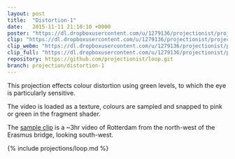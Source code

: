 ```yaml
---
layout: post
title:  "Distortion-1"
date:   2015-11-11 21:10:10 +0000
poster: "https://dl.dropboxusercontent.com/u/1279136/projectionist/projections/distortion-1/poster.png"
clip: "https://dl.dropboxusercontent.com/u/1279136/projectionist/projections/distortion-1/clip600.mp4"
clip_webm: "https://dl.dropboxusercontent.com/u/1279136/projectionist/projections/distortion-1/clip600.webm"
clip_full: "https://dl.dropboxusercontent.com/u/1279136/projectionist/projections/distortion-1/original.mov"
repository: https://github.com/projectionist/loop.git
branch: projection/distortion-1
---
```


This projection effects colour distortion using green levels, to which the eye is particularly sensitive.

The video is loaded as a texture, colours are sampled and snapped to pink or green in the fragment shader.

The [sample clip](https://dl.dropboxusercontent.com/u/1279136/projectionist/projections/distortion-1/IMG_0024.m4v) is a ~3hr video of Rotterdam from the north-west of the Erasmus bridge, looking south-west.

{% include projections/loop.md %}
